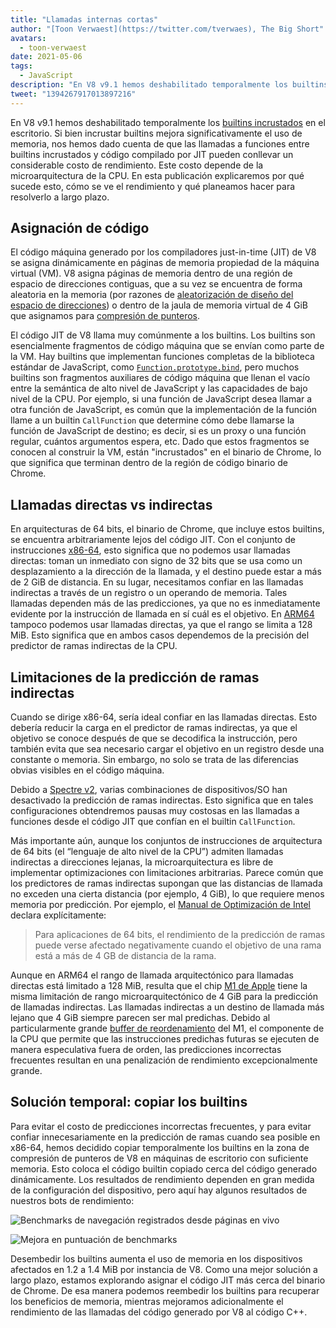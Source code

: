 ```yaml
---
title: "Llamadas internas cortas"
author: "[Toon Verwaest](https://twitter.com/tverwaes), The Big Short"
avatars: 
  - toon-verwaest
date: 2021-05-06
tags: 
  - JavaScript
description: "En V8 v9.1 hemos deshabilitado temporalmente los builtins incrustados en el escritorio para evitar problemas de rendimiento debido a llamadas indirectas lejanas."
tweet: "1394267917013897216"
---
```


En V8 v9.1 hemos deshabilitado temporalmente los [builtins incrustados](https://v8.dev/blog/embedded-builtins) en el escritorio. Si bien incrustar builtins mejora significativamente el uso de memoria, nos hemos dado cuenta de que las llamadas a funciones entre builtins incrustados y código compilado por JIT pueden conllevar un considerable costo de rendimiento. Este costo depende de la microarquitectura de la CPU. En esta publicación explicaremos por qué sucede esto, cómo se ve el rendimiento y qué planeamos hacer para resolverlo a largo plazo.

<!--truncate-->
## Asignación de código

El código máquina generado por los compiladores just-in-time (JIT) de V8 se asigna dinámicamente en páginas de memoria propiedad de la máquina virtual (VM). V8 asigna páginas de memoria dentro de una región de espacio de direcciones contiguas, que a su vez se encuentra de forma aleatoria en la memoria (por razones de [aleatorización de diseño del espacio de direcciones](https://en.wikipedia.org/wiki/Address_space_layout_randomization)) o dentro de la jaula de memoria virtual de 4 GiB que asignamos para [compresión de punteros](https://v8.dev/blog/pointer-compression).

El código JIT de V8 llama muy comúnmente a los builtins. Los builtins son esencialmente fragmentos de código máquina que se envían como parte de la VM. Hay builtins que implementan funciones completas de la biblioteca estándar de JavaScript, como [`Function.prototype.bind`](https://developer.mozilla.org/docs/Web/JavaScript/Reference/Global_objects/Function/bind), pero muchos builtins son fragmentos auxiliares de código máquina que llenan el vacío entre la semántica de alto nivel de JavaScript y las capacidades de bajo nivel de la CPU. Por ejemplo, si una función de JavaScript desea llamar a otra función de JavaScript, es común que la implementación de la función llame a un builtin `CallFunction` que determine cómo debe llamarse la función de JavaScript de destino; es decir, si es un proxy o una función regular, cuántos argumentos espera, etc. Dado que estos fragmentos se conocen al construir la VM, están "incrustados" en el binario de Chrome, lo que significa que terminan dentro de la región de código binario de Chrome.

## Llamadas directas vs indirectas

En arquitecturas de 64 bits, el binario de Chrome, que incluye estos builtins, se encuentra arbitrariamente lejos del código JIT. Con el conjunto de instrucciones [x86-64](https://en.wikipedia.org/wiki/X86-64), esto significa que no podemos usar llamadas directas: toman un inmediato con signo de 32 bits que se usa como un desplazamiento a la dirección de la llamada, y el destino puede estar a más de 2 GiB de distancia. En su lugar, necesitamos confiar en las llamadas indirectas a través de un registro o un operando de memoria. Tales llamadas dependen más de las predicciones, ya que no es inmediatamente evidente por la instrucción de llamada en sí cuál es el objetivo. En [ARM64](https://en.wikipedia.org/wiki/AArch64) tampoco podemos usar llamadas directas, ya que el rango se limita a 128 MiB. Esto significa que en ambos casos dependemos de la precisión del predictor de ramas indirectas de la CPU.

## Limitaciones de la predicción de ramas indirectas

Cuando se dirige x86-64, sería ideal confiar en las llamadas directas. Esto debería reducir la carga en el predictor de ramas indirectas, ya que el objetivo se conoce después de que se decodifica la instrucción, pero también evita que sea necesario cargar el objetivo en un registro desde una constante o memoria. Sin embargo, no solo se trata de las diferencias obvias visibles en el código máquina.

Debido a [Spectre v2](https://googleprojectzero.blogspot.com/2018/01/reading-privileged-memory-with-side.html), varias combinaciones de dispositivos/SO han desactivado la predicción de ramas indirectas. Esto significa que en tales configuraciones obtendremos pausas muy costosas en las llamadas a funciones desde el código JIT que confían en el builtin `CallFunction`.

Más importante aún, aunque los conjuntos de instrucciones de arquitectura de 64 bits (el “lenguaje de alto nivel de la CPU”) admiten llamadas indirectas a direcciones lejanas, la microarquitectura es libre de implementar optimizaciones con limitaciones arbitrarias. Parece común que los predictores de ramas indirectas supongan que las distancias de llamada no exceden una cierta distancia (por ejemplo, 4 GiB), lo que requiere menos memoria por predicción. Por ejemplo, el [Manual de Optimización de Intel](https://www.intel.com/content/dam/www/public/us/en/documents/manuals/64-ia-32-architectures-optimization-manual.pdf) declara explícitamente:

> Para aplicaciones de 64 bits, el rendimiento de la predicción de ramas puede verse afectado negativamente cuando el objetivo de una rama está a más de 4 GB de distancia de la rama.

Aunque en ARM64 el rango de llamada arquitectónico para llamadas directas está limitado a 128 MiB, resulta que el chip [M1 de Apple](https://en.wikipedia.org/wiki/Apple_M1) tiene la misma limitación de rango microarquitectónico de 4 GiB para la predicción de llamadas indirectas. Las llamadas indirectas a un destino de llamada más lejano que 4 GiB siempre parecen ser mal predichas. Debido al particularmente grande [buffer de reordenamiento](https://en.wikipedia.org/wiki/Re-order_buffer) del M1, el componente de la CPU que permite que las instrucciones predichas futuras se ejecuten de manera especulativa fuera de orden, las predicciones incorrectas frecuentes resultan en una penalización de rendimiento excepcionalmente grande.

## Solución temporal: copiar los builtins

Para evitar el costo de predicciones incorrectas frecuentes, y para evitar confiar innecesariamente en la predicción de ramas cuando sea posible en x86-64, hemos decidido copiar temporalmente los builtins en la zona de compresión de punteros de V8 en máquinas de escritorio con suficiente memoria. Esto coloca el código builtin copiado cerca del código generado dinámicamente. Los resultados de rendimiento dependen en gran medida de la configuración del dispositivo, pero aquí hay algunos resultados de nuestros bots de rendimiento:

![Benchmarks de navegación registrados desde páginas en vivo](/_img/short-builtin-calls/v8-browsing.svg)

![Mejora en puntuación de benchmarks](/_img/short-builtin-calls/benchmarks.svg)

Desembedir los builtins aumenta el uso de memoria en los dispositivos afectados en 1.2 a 1.4 MiB por instancia de V8. Como una mejor solución a largo plazo, estamos explorando asignar el código JIT más cerca del binario de Chrome. De esa manera podemos reembedir los builtins para recuperar los beneficios de memoria, mientras mejoramos adicionalmente el rendimiento de las llamadas del código generado por V8 al código C++.
